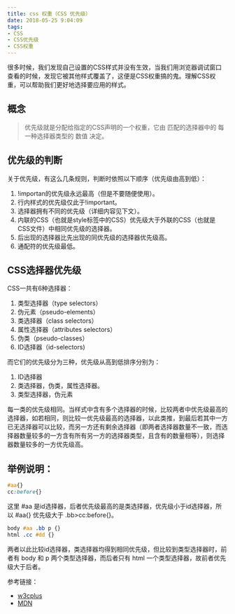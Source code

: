 ```yaml
---
title: css 权重（CSS 优先级）
date: 2018-05-25 9:04:09
tags:
- CSS
- CSS优先级
- CSS权重
---
```

很多时候，我们发现自己设置的CSS样式并没有生效，当我们用浏览器调试窗口查看的时候，发现它被其他样式覆盖了，这便是CSS权重搞的鬼。理解CSS权重，可以帮助我们更好地选择要应用的样式。

## 概念

> 优先级就是分配给指定的CSS声明的一个权重，它由 匹配的选择器中的 每一种选择器类型的 数值 决定。

## 优先级的判断

关于优先级，有这么几条规则，判断时依照以下顺序（优先级由高到低）：

1. !importan的优先级永远最高（但是不要随便使用）。
2. 行内样式的优先级仅此于!important。
3. 选择器拥有不同的优先级（详细内容见下文）。
4. 内联的CSS（也就是style标签中的CSS）优先级大于外联的CSS（也就是CSS文件）中相同优先级的选择器。
5. 后出现的选择器比先出现的同优先级的选择器优先级高。
6. 通配符的优先级最低。

## CSS选择器优先级

CSS一共有6种选择器：

1. 类型选择器（type selectors）
2. 伪元素（pseudo-elements）
3. 类选择器（class selectors）
4. 属性选择器（attributes selectors）
5. 伪类（pseudo-classes）
6. ID选择器（id-selectors)

而它们的优先级分为三种，优先级从高到低排序分别为：

1. ID选择器
1. 类选择器，伪类，属性选择器。
1. 类型选择器，伪元素

每一类的优先级相同。当样式中含有多个选择器的时候，比较两者中优先级最高的选择器，如若相同，则比较一优先级最高的选择器，以此类推，到最后若其中一方已无选择器可以比较，而另一方还有剩余选择器（即两者选择器数量不一致，而选择器数量较多的一方含有所有另一方的选择器类型，且含有的数量相等），则选择器数量较多的一方优先级高。

## 举例说明：

```CSS
#aa{}
cc:before{}
```

这里 #aa 是id选择器，后者优先级最高的是类选择器，优先级小于id选择器，所以 #aa{} 优先级大于 .bb>cc:before{}。 

```CSS
body #aa .bb p {}
html .cc #dd {}
```

两者以此比较id选择器，类选择器均得到相同优先级，但比较到类型选择器时，前者有 body 和 p 两个类型选择器，而后者只有 html 一个类型选择器，故前者优先级大于后者。

参考链接：

- [w3cplus](http://www.w3cplus.com/css/css-specificity-things-you-should-know.html)
- [MDN](https://developer.mozilla.org/zh-CN/docs/Web/CSS/Specificity)